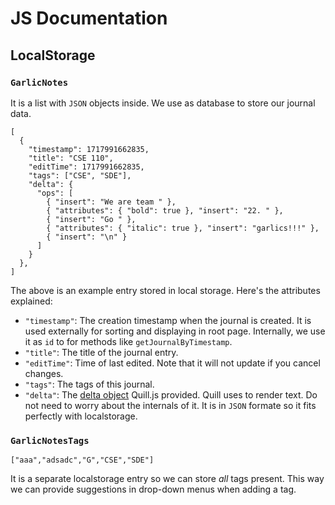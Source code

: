 # JS Documentation
## LocalStorage
### `GarlicNotes`
It is a list with `JSON` objects inside. We use as database to store our journal data.
```
[
  {
    "timestamp": 1717991662835,
    "title": "CSE 110",
    "editTime": 1717991662835,
    "tags": ["CSE", "SDE"],
    "delta": {
      "ops": [
        { "insert": "We are team " },
        { "attributes": { "bold": true }, "insert": "22. " },
        { "insert": "Go " },
        { "attributes": { "italic": true }, "insert": "garlics!!!" },
        { "insert": "\n" }
      ]
    }
  },
]
```
The above is an example entry stored in local storage. Here's the attributes explained:
- `"timestamp"`: The creation timestamp when the journal is created. It is used externally for sorting and displaying in root page. Internally, we use it as `id` to for methods like `getJournalByTimestamp`.
- `"title"`: The title of the journal entry.
- `"editTime"`: Time of last edited. Note that it will not update if you cancel changes.
- `"tags"`: The tags of this journal.
- `"delta"`: The [delta object](https://quilljs.com/docs/delta#delta) Quill.js provided. Quill uses to render text. Do not need to worry about the internals of it. It is in `JSON` formate so it fits perfectly with localstorage.

### `GarlicNotesTags`
```
["aaa","adsadc","G","CSE","SDE"]
```
It is a separate localstorage entry so we can store *all* tags present. This way we can provide suggestions in drop-down menus when adding a tag.